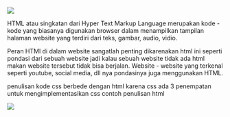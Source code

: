 ![](https://i.ibb.co/kgsXJF6/html-system-website-concept.jpg)  
  
HTML atau singkatan dari Hyper Text Markup Language merupakan kode - kode yang biasanya digunakan browser dalam menampilkan tampilan halaman website yang terdiri dari teks, gambar, audio, vidio.  
  
Peran HTMl di dalam website sangatlah penting dikarenakan html ini seperti pondasi dari sebuah website jadi kalau sebuah website tidak ada html makan website tersebut tidak bisa berjalan. Website - website yang terkenal seperti youtube, social media, dll nya pondasinya juga menggunakan HTML.  
  
penulisan kode css berbede dengan html karena css ada 3 penempatan untuk mengimplementasikan css contoh penulisan html  
  
![](https://i.ibb.co/w74gZLP/pkr09.png)